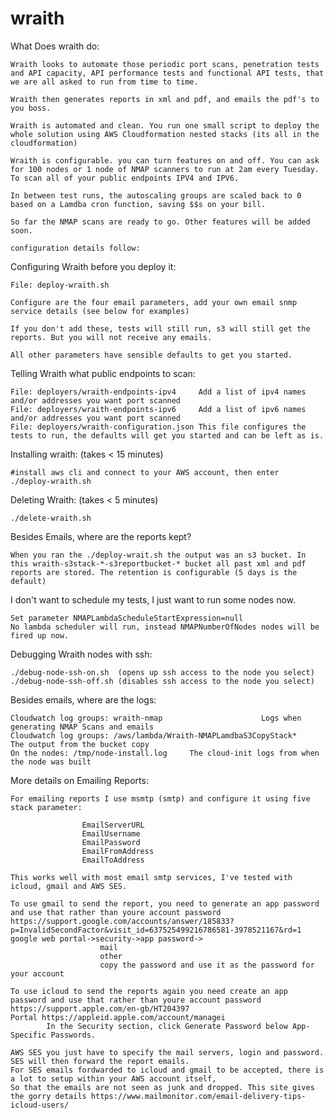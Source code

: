# wraith


What Does wraith do:

	Wraith looks to automate those periodic port scans, penetration tests and API capacity, API performance tests and functional API tests, that we are all asked to run from time to time. 

	Wraith then generates reports in xml and pdf, and emails the pdf's to you boss.

	Wraith is automated and clean. You run one small script to deploy the whole solution using AWS Cloudformation nested stacks (its all in the cloudformation)

	Wraith is configurable. you can turn features on and off. You can ask for 100 nodes or 1 node of NMAP scanners to run at 2am every Tuesday. To scan all of your public endpoints IPV4 and IPV6. 

	In between test runs, the autoscaling groups are scaled back to 0 based on a Lamdba cron function, saving $$s on your bill. 

	So far the NMAP scans are ready to go. Other features will be added soon. 
	
	configuration details follow:
	

Configuring Wraith before you deploy it:

	File: deploy-wraith.sh 

	Configure are the four email parameters, add your own email snmp service details (see below for examples)

	If you don't add these, tests will still run, s3 will still get the reports. But you will not receive any emails.

	All other parameters have sensible defaults to get you started.

Telling Wraith what public endpoints to scan:

	File: deployers/wraith-endpoints-ipv4     Add a list of ipv4 names and/or addresses you want port scanned
	File: deployers/wraith-endpoints-ipv6     Add a list of ipv6 names and/or addresses you want port scanned
	File: deployers/wraith-configuration.json This file configures the tests to run, the defaults will get you started and can be left as is.

Installing wraith: (takes < 15 minutes)

	#install aws cli and connect to your AWS account, then enter
	./deploy-wraith.sh

Deleting Wraith: (takes < 5 minutes)

	./delete-wraith.sh

Besides Emails, where are the reports kept?

	When you ran the ./deploy-wrait.sh the output was an s3 bucket. In this wraith-s3stack-*-s3reportbucket-* bucket all past xml and pdf reports are stored. The retention is configurable (5 days is the default)

I don't want to schedule my tests, I just want to run some nodes now. 

	Set parameter NMAPLambdaScheduleStartExpression=null
	No lambda scheduler will run, instead NMAPNumberOfNodes nodes will be fired up now.

Debugging Wraith nodes with ssh:

	./debug-node-ssh-on.sh  (opens up ssh access to the node you select)
	./debug-node-ssh-off.sh (disables ssh access to the node you select)

Besides emails, where are the logs:

	Cloudwatch log groups: wraith-nmap						Logs when generating NMAP Scans and emails
	Cloudwatch log groups: /aws/lambda/Wraith-NMAPLamdbaS3CopyStack*	The output from the bucket copy
	On the nodes: /tmp/node-install.log 	The cloud-init logs from when the node was built

More details on Emailing Reports:

	For emailing reports I use msmtp (smtp) and configure it using five stack parameter:

                    EmailServerURL
                    EmailUsername
                    EmailPassword
                    EmailFromAddress
                    EmailToAddress

	This works well with most email smtp services, I've tested with icloud, gmail and AWS SES.

	To use gmail to send the report, you need to generate an app password and use that rather than youre account password
	https://support.google.com/accounts/answer/185833?p=InvalidSecondFactor&visit_id=637525499216786581-3978521167&rd=1
	google web portal->security->app password->
                        mail
                        other
                        copy the password and use it as the password for your account

	To use icloud to send the reports again you need create an app password and use that rather than youre account password
	https://support.apple.com/en-gb/HT204397
	Portal https://appleid.apple.com/account/managei
      		In the Security section, click Generate Password below App-Specific Passwords.

	AWS SES you just have to specify the mail servers, login and password. SES will then forward the report emails.
	For SES emails fordwarded to icloud and gmail to be accepted, there is a lot to setup within your AWS account itself, 
	So that the emails are not seen as junk and dropped. This site gives the gorry details https://www.mailmonitor.com/email-delivery-tips-icloud-users/ 


